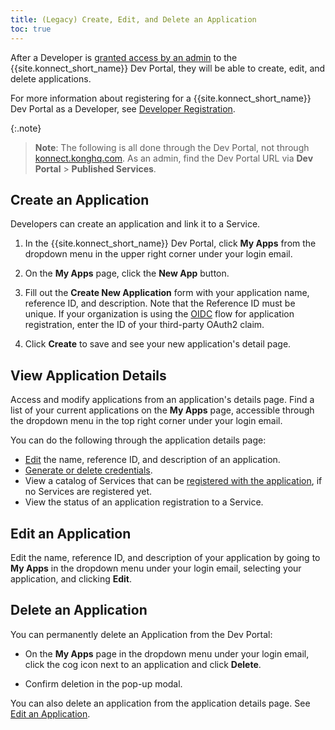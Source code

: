 ```yaml
---
title: (Legacy) Create, Edit, and Delete an Application
toc: true
---
```

<!-- vale off -->
After a Developer is [granted access by an admin](/konnect/legacy/dev-portal/access-and-approval/manage-devs/) to the {{site.konnect_short_name}} Dev Portal, they will be able to create, edit, and delete applications.

For more information about registering for a {{site.konnect_short_name}} Dev Portal as a Developer, see [Developer Registration](/konnect/legacy/dev-portal/access-and-approval/dev-reg/).

{:.note}
> **Note**: The following is all done through the Dev Portal, not through [konnect.konghq.com](https://konnect.konghq.com). As an admin, find the Dev Portal URL via **Dev Portal** > **Published Services**.

## Create an Application

Developers can create an application and link it to a Service.

1. In the {{site.konnect_short_name}} Dev Portal, click **My Apps** from the dropdown menu in the upper right corner under your login email.

2. On the **My Apps** page, click the **New App** button.

3. Fill out the **Create New Application** form with your application name, reference ID, and description. Note that the Reference ID must be unique. If your organization is using the
   [OIDC](/konnect/legacy/dev-portal/applications/enable-app-reg#oidc-flow)
   flow for application registration, enter the ID of your third-party OAuth2 claim.

4. Click **Create** to save and see your new application's detail page.    

## View Application Details

Access and modify applications from an application's details page. Find a list of your current applications on the **My Apps** page, accessible through the dropdown menu in the top right corner under your login email.

You can do the following through the application details page:

- [Edit](#edit-an-application) the name, reference ID, and description of an application.
- [Generate or delete credentials](/konnect/legacy/dev-portal/applications/dev-gen-creds).
- View a catalog of Services that can be [registered with the application](/konnect/legacy/dev-portal/applications/dev-reg-app-service), if no Services are registered yet.
- View the status of an application registration to a Service.

## Edit an Application

Edit the name, reference ID, and description of your application by going to **My Apps** in the dropdown menu under your login email, selecting your application, and clicking **Edit**.

## Delete an Application

You can permanently delete an Application from the Dev Portal:

- On the **My Apps** page in the dropdown menu under your login email, click the cog icon next to an application and click **Delete**.

- Confirm deletion in the pop-up modal.

You can also delete an application from the application details page. See [Edit an Application](#edit-an-application).
